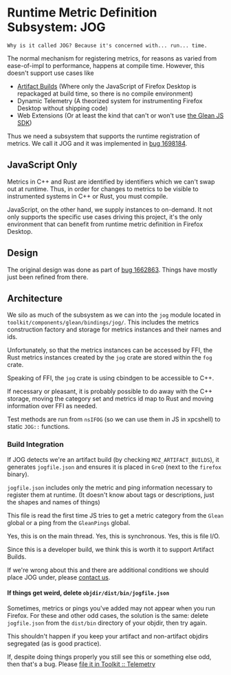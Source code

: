 # Runtime Metric Definition Subsystem: JOG

```{admonition} I'm Sorry
Why is it called JOG? Because it's concerned with... run... time.
```

The normal mechanism for registering metrics,
for reasons as varied from ease-of-impl to performance,
happens at compile time.
However, this doesn't support use cases like
* [Artifact Builds][artifact-build]
  (Where only the JavaScript of Firefox Desktop is repackaged at build time,
  so there is no compile environment)
* Dynamic Telemetry
  (A theorized system for instrumenting Firefox Desktop without shipping code)
* Web Extensions
  (Or at least the kind that can't or won't use
  [the Glean JS SDK][glean-js])

Thus we need a subsystem that supports the runtime registration of metrics.
We call it JOG and it was implemented in [bug 1698184][impl-bug].

## JavaScript Only

Metrics in C++ and Rust are identified by identifiers which we can't swap out at runtime.
Thus, in order for changes to metrics to be visible to instrumented systems in C++ or Rust, you must compile.

JavaScript, on the other hand, we supply instances to on-demand.
It not only supports the specific use cases driving this project,
it's the only environment that can benefit from runtime metric definition in Firefox Desktop.

## Design

The original design was done as part of
[bug 1662863][design-bug].
Things have mostly just been refined from there.

## Architecture

We silo as much of the subsystem as we can into the
`jog` module located in `toolkit/components/glean/bindings/jog/`.
This includes the metrics construction factory and storage for metrics instances and their names and ids.

Unfortunately, so that the metrics instances can be accessed by FFI,
the Rust metrics instances created by the `jog` crate are stored within the `fog` crate.

Speaking of FFI, the `jog` crate is using cbindgen to be accessible to C++.

If necessary or pleasant, it is probably possible to do away with the C++ storage,
moving the category set and metrics id map to Rust and moving information over FFI as needed.

Test methods are run from `nsIFOG` (so we can use them in JS in xpcshell)
to static `JOG::` functions.

### Build Integration

If JOG detects we're an artifact build (by checking `MOZ_ARTIFACT_BUILDS`),
it generates `jogfile.json` and ensures it is placed in `GreD`
(next to the `firefox` binary).

`jogfile.json` includes only the metric and ping information necessary to register them at runtime.
(It doesn't know about tags or descriptions, just the shapes and names of things)

This file is read the first time JS tries to get a metric category from the
`Glean` global or a ping from the `GleanPings` global.

Yes, this is on the main thread. Yes, this is synchronous. Yes, this is file I/O.

Since this is a developer build, we think this is worth it to support Artifact Builds.

If we're wrong about this and there are additional conditions we should place JOG under,
please [contact us][glean-channel].

#### If things get weird, delete `objdir/dist/bin/jogfile.json`

Sometimes, metrics or pings you've added may not appear when you run Firefox.
For these and other odd cases, the solution is the same:
delete `jogfile.json` from the `dist/bin` directory of your objdir, then try again.

This shouldn't happen if you keep your artifact and non-artifact objdirs segregated
(as is good practice).

If, despite doing things properly you still see this or something else odd, then that's a bug.
Please [file it in Toolkit :: Telemetry][file-bug]

[artifact-build]: https://firefox-source-docs.mozilla.org/contributing/build/artifact_builds.html
[glean-js]: https://mozilla.github.io/glean/book/user/adding-glean-to-your-project/javascript.html
[impl-bug]: https://bugzilla.mozilla.org/show_bug.cgi?id=1698184
[design-bug]: https://bugzilla.mozilla.org/show_bug.cgi?id=1662863
[glean-channel]: https://chat.mozilla.org/#/room/#glean:mozilla.org
[file-bug]: https://bugzilla.mozilla.org/enter_bug.cgi?assigned_to=nobody%40mozilla.org&bug_ignored=0&bug_severity=--&bug_status=NEW&bug_type=defect&cf_a11y_review_project_flag=---&cf_fx_iteration=---&cf_fx_points=---&cf_performance_impact=---&cf_status_firefox106=---&cf_status_firefox107=---&cf_status_firefox108=---&cf_status_firefox_esr102=---&cf_status_thunderbird_esr102=---&cf_status_thunderbird_esr91=---&cf_tracking_firefox106=---&cf_tracking_firefox107=---&cf_tracking_firefox108=---&cf_tracking_firefox_esr102=---&cf_tracking_firefox_relnote=---&cf_tracking_thunderbird_esr102=---&cf_tracking_thunderbird_esr91=---&cf_webcompat_priority=---&component=Telemetry&contenttypemethod=list&contenttypeselection=text%2Fplain&defined_groups=1&filed_via=standard_form&flag_type-203=X&flag_type-37=X&flag_type-41=X&flag_type-607=X&flag_type-721=X&flag_type-737=X&flag_type-787=X&flag_type-799=X&flag_type-800=X&flag_type-803=X&flag_type-846=X&flag_type-855=X&flag_type-864=X&flag_type-930=X&flag_type-936=X&flag_type-937=X&flag_type-952=X&form_name=enter_bug&maketemplate=Remember%20values%20as%20bookmarkable%20template&op_sys=Unspecified&priority=--&product=Toolkit&rep_platform=Unspecified&short_desc=Problem%20with%20JOG%3A%20&target_milestone=---&version=unspecified
